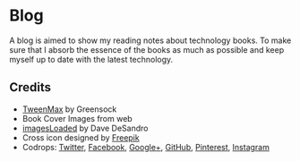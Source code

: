 # Blog

A blog is aimed to show my reading notes about technology books. To make sure that I absorb the essence of the books as much as possible and keep myself up to date with the latest technology. 

## Credits

- [TweenMax](https://greensock.com/tweenmax) by Greensock
- Book Cover Images from web
- [imagesLoaded](http://imagesloaded.desandro.com/) by Dave DeSandro
- Cross icon designed by [Freepik](http://www.freepik.com/)
- Codrops: [Twitter](http://www.twitter.com/codrops), [Facebook](http://www.facebook.com/codrops), [Google+](https://plus.google.com/101095823814290637419), [GitHub](https://github.com/codrops), [Pinterest](http://www.pinterest.com/codrops/), [Instagram](https://www.instagram.com/codropsss/)






